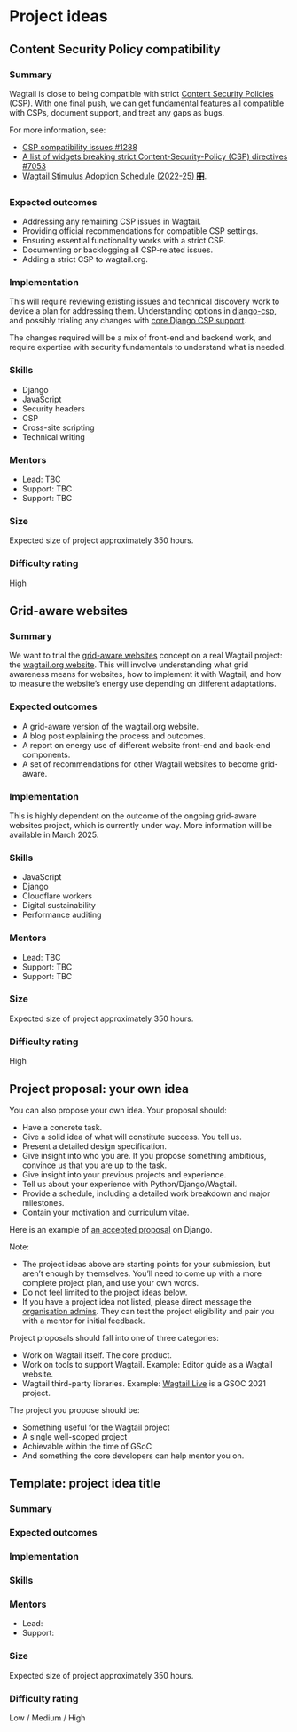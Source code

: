 # Project ideas

## Content Security Policy compatibility

### Summary

Wagtail is close to being compatible with strict [Content Security Policies](https://developer.mozilla.org/en-US/docs/Web/HTTP/CSP) (CSP). With one final push, we can get fundamental features all compatible with CSPs, document support, and treat any gaps as bugs.

For more information, see:

- [CSP compatibility issues #1288](https://github.com/wagtail/wagtail/issues/1288)
- [A list of widgets breaking strict Content-Security-Policy (CSP) directives #7053](https://github.com/wagtail/wagtail/issues/7053)
- [Wagtail Stimulus Adoption Schedule (2022-25) 🎛️](https://docs.google.com/spreadsheets/d/1LdrXlj8OeCWy3B_moYZ-ynhfZZtFVHPahG9GFoT-XBs/edit).

### Expected outcomes

- Addressing any remaining CSP issues in Wagtail.
- Providing official recommendations for compatible CSP settings.
- Ensuring essential functionality works with a strict CSP.
- Documenting or backlogging all CSP-related issues.
- Adding a strict CSP to wagtail.org.

### Implementation

This will require reviewing existing issues and technical discovery work to device a plan for addressing them. Understanding options in [django-csp](https://github.com/mozilla/django-csp), and possibly trialing any changes with [core Django CSP support](https://github.com/django/django/pull/18215).

The changes required will be a mix of front-end and backend work, and require expertise with security fundamentals to understand what is needed.

### Skills

- Django
- JavaScript
- Security headers
- CSP
- Cross-site scripting
- Technical writing

### Mentors

- Lead: TBC
- Support: TBC
- Support: TBC

### Size

Expected size of project approximately 350 hours.

### Difficulty rating

High

## Grid-aware websites

### Summary

We want to trial the [grid-aware websites](https://wagtail.org/blog/reflections-on-grid-aware-websites/) concept on a real Wagtail project: the [wagtail.org website](https://wagtail.org/). This will involve understanding what grid awareness means for websites, how to implement it with Wagtail, and how to measure the website’s energy use depending on different adaptations.

### Expected outcomes

- A grid-aware version of the wagtail.org website.
- A blog post explaining the process and outcomes.
- A report on energy use of different website front-end and back-end components.
- A set of recommendations for other Wagtail websites to become grid-aware.

### Implementation

This is highly dependent on the outcome of the ongoing grid-aware websites project, which is currently under way. More information will be available in March 2025.

### Skills

- JavaScript
- Django
- Cloudflare workers
- Digital sustainability
- Performance auditing

### Mentors

- Lead: TBC
- Support: TBC
- Support: TBC

### Size

Expected size of project approximately 350 hours.

### Difficulty rating

High

## Project proposal: your own idea

You can also propose your own idea. Your proposal should:

- Have a concrete task.
- Give a solid idea of what will constitute success. You tell us.
- Present a detailed design specification.
- Give insight into who you are. If you propose something ambitious, convince us that you are up to the task.
- Give insight into your previous projects and experience.
- Tell us about your experience with Python/Django/Wagtail.
- Provide a schedule, including a detailed work breakdown and major milestones.
- Contain your motivation and curriculum vitae.

Here is an example of [an accepted proposal](https://gist.github.com/chrismedrela/82cbda8d2a78a280a129) on Django.

Note:

- The project ideas above are starting points for your submission, but aren’t enough by themselves. You’ll need to come up with a more complete project plan, and use your own words.
- Do not feel limited to the project ideas below.
- If you have a project idea not listed, please direct message the [organisation admins](#organisation-admins). They can test the project eligibility and pair you with a mentor for initial feedback.

Project proposals should fall into one of three categories:

- Work on Wagtail itself. The core product.
- Work on tools to support Wagtail. Example: Editor guide as a Wagtail website.
- Wagtail third-party libraries. Example: [Wagtail Live](https://github.com/wagtail/wagtail-live) is a GSOC 2021 project.

The project you propose should be:

- Something useful for the Wagtail project
- A single well-scoped project
- Achievable within the time of GSoC
- And something the core developers can help mentor you on.

## Template: project idea title

### Summary

### Expected outcomes

### Implementation

### Skills

### Mentors

- Lead:
- Support:

### Size

Expected size of project approximately 350 hours.

### Difficulty rating

Low / Medium / High
